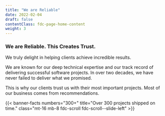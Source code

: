 ```yaml
---
title: "We are Reliable"
date: 2022-02-04
draft: false
contentClass: fdc-page-home-content
weight: 3
---
```


### We are Reliable. This Creates Trust.

We truly delight in helping clients achieve incredible results.

We are known for our deep technical expertise and our track record of delivering successful software projects. In over two decades, we have never failed to deliver what we promised.

This is why our clients trust us with their most important projects. Most of our business comes from recommendations.

{{< banner-facts numbers="300+" title="Over 300 projects shipped on time." class="mt-16 mb-8 fdc-scroll fdc-scroll--slide-left" >}}